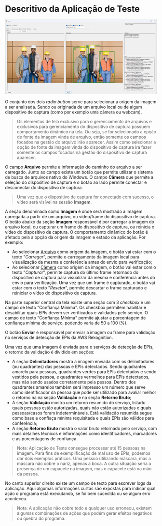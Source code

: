 # Descritivo da Aplicação de Teste

![Aplicação de Teste](../../imgs/Aplica%C3%A7%C3%A3o%20de%20Teste.png "Aplicação de Teste")

O conjunto dos dois *radio button* serve para selecionar a origem da imagem a ser analisada. Sendo ou originada de um arquivo local ou de algum dispositivo de captura (como por exemplo uma câmera ou webcam).

> Os elementos de tela exclusivo para o gerenciamento de arquivos e exclusivos para gerenciamento do dispositivo de captura possuem comportamento dinâmico na tela. Ou seja, se for selecionado a opção de fonte da imagem vinda de arquivo, então somente os campos focados na gestão do arquivo irão aparecer. Assim como selecionar a opção de fonte da imagem vinda do dispositivo de captura irá fazer somente os campos focados na gestão do dispositivo de captura aparecer.

O campo **Arquivo** permite a informação do caminho do arquivo a ser carregado. Junto ao campo existe um botão que permite utilizar o sistema de busca de arquivos nativo do Windows. O campo **Câmera** que permite a seleção do dispositivo de captura e o botão ao lado permite conectar e desconectar do dispositivo de captura.

> Uma vez que o dispositivo de captura for conectado com sucesso, o vídeo será visível na sessão **Imagem**.

A seção denominada como **Imagem** é onde será mostrado a imagem carregada a partir de um arquivo, ou vídeo/frame do dispositivo de captura. O botão abaixo da seção **Imagem** responsável é por carregar a imagem do arquivo local, ou capturar um frame do dispositivo de captura, ou reinicia o vídeo do dispositivo de captura. O comportamento dinâmico do botão é afetado pela a opção da origem da imagem e estado da aplicação. Por exemplo:
- Ao selecionar <ins>Arquivo</ins> como origem da imagem, o botão vai estar com o texto "*Carregar*", permite o carregamento da imagem local para visualização da mesma e conferência antes do envio para verificação;
- Ao selecionar <ins>Câmera</ins> como origem da imagem, o botão vai estar com o texto "*Capturar*", permite captura do último frame retornado do dispositivo de captura para visualizar da mesma e conferência antes do envio para verificação. Uma vez que um frame é capturado, o botão vai estar com o texto "*Resetar*", permite descartar o frame capturado e reiniciar o vídeo do dispositivo de captura.

Na parte superior central da tela existe uma seção com 3 *checkbox* e um campo de texto "Confiança Mínima". Os checkbox permitem habilitar e desabilitar quais EPIs devem ser verificados e validados pelo serviço. O campo de texto "Confiança Mínima" permite ajustar a porcentagem de confiança mínima do serviço, podendo varia de 50 a 100 (%).

O botão **Enviar** é responsável por enviar a imagem ou frame para validação no serviços de detecção de EPIs da AWS Rekognition. 

Uma vez que uma imagem é enviada para o serviços de detecção de EPIs, o retorno da validação é dividido em seções:

- A seção **Delimitadores** mostra a imagem enviada com os delimitadores (ou quadrantes) das pessoas e EPIs detectados. Sendo quadrantes amarelo para pessoas, quadrantes verdes para EPIs detectados e sendo vestidos pela pessoa, e quadrantes vermelhos para EPIs detectados, mas não sendo usados corretamente pela pessoa. Dentro dos quadrantes amarelos também será impresso um número que serve como identificador da pessoa que pode ser utilizado para avaliar melhor o retorno na na seção **Validação** e na seção **Retorno Bruto**;
- A seção **Validação** mostra um retorno resumido do serviço, listado quais pessoas estão autorizadas, quais não estão autorizadas e quais pessoas/casos foram indetermináveis. Está validação resumida segue como base a confiaça mínima requisitada e quais EPIs são válidos para conferência;
- A seção **Retorno Bruto** mostra o valor bruto retornado pelo serviço, com mais detalhes técnicos e informações como identificadores, marcadores e as porcentagens de confiança.

> Nota: Aplicação de Teste consegue processar até 15 pessoas na imagem.
> Para fins de exemplificação de mal uso de EPIs, podemos dar dois exemplos práticos. Uma pessoa utilizando máscara, mas a máscara não cobre o nariz, apenas a boca. A outra situação seria a presença de um capacete na imagem, mas o capacete está na mão da pessoa.

No canto superior direito existe um campo de texto para escrever logs da aplicação. Aqui algumas informações curtas são expostas para indicar qual ação o programa está executando, se foi bem sucedida ou se algum erro aconteceu.

> Nota: A aplicação não cobre todo e qualquer uso erroneou, existem algumas combinações de ações que podém gerar efeitos negativos ou quebra do programa.